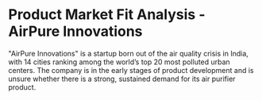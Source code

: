 # Product Market Fit Analysis - AirPure Innovations
"AirPure Innovations" is a startup born out of the air quality crisis in India, with 14 cities ranking among the world’s top 20 most polluted urban centers. The company is in the early stages of product development and is unsure whether there is a strong, sustained demand for its air purifier product.
